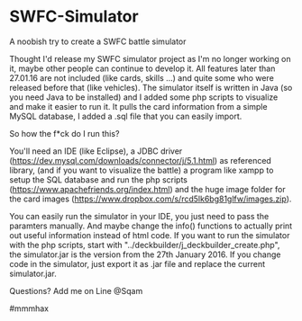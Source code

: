 # SWFC-Simulator
A noobish try to create a SWFC battle simulator

Thought I'd release my SWFC simulator project as I'm no longer working on it, maybe other people can continue to develop it.
All features later than 27.01.16 are not included (like cards, skills ...) and quite some who were released before that (like vehicles).
The simulator itself is written in Java (so you need Java to be installed) and I added some php scripts to visualize and make it easier to run it.
It pulls the card information from a simple MySQL database, I added a .sql file that you can easily import.


So how the f*ck do I run this?

You'll need an IDE (like Eclipse), a JDBC driver (https://dev.mysql.com/downloads/connector/j/5.1.html) as referenced library, (and if you
want to visualize the battle) a program like xampp to setup the SQL database and run the php scripts (https://www.apachefriends.org/index.html)
and the huge image folder for the card images (https://www.dropbox.com/s/rcd5lk6bg81glfw/images.zip).

You can easily run the simulator in your IDE, you just need to pass the paramters manually. And maybe change the info() functions to
actually print out useful information instead of html code.
If you want to run the simulator with the php scripts, start with "../deckbuilder/j_deckbuilder_create.php", the simulator.jar is the version
from the 27th January 2016. If you change code in the simulator, just export it as .jar file and replace the current simulator.jar.

Questions? Add me on Line @Sqam

#mmmhax
